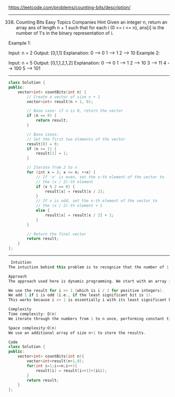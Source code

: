 https://leetcode.com/problems/counting-bits/description/

----

338. Counting Bits
Easy
Topics
Companies
Hint
Given an integer n, return an array ans of length n + 1 such that for each i (0 <= i <= n), ans[i] is the number of 1's in the binary representation of i.

 

Example 1:

Input: n = 2
Output: [0,1,1]
Explanation:
0 --> 0
1 --> 1
2 --> 10
Example 2:

Input: n = 5
Output: [0,1,1,2,1,2]
Explanation:
0 --> 0
1 --> 1
2 --> 10
3 --> 11
4 --> 100
5 --> 101

---

```cpp
class Solution {
public:
    vector<int> countBits(int n) {
        // Create a vector of size n + 1
        vector<int> result(n + 1, 0);

        // Base case: if n is 0, return the vector
        if (n == 0) {
            return result;
        }

        // Base cases:
        // Set the first two elements of the vector
        result[0] = 0;
        if (n >= 1) {
            result[1] = 1;
        }

        // Iterate from 2 to n
        for (int x = 2; x <= n; ++x) {
            // If 'x' is even, set the x-th element of the vector to
            // the (x / 2)-th element
            if (x % 2 == 0) {
                result[x] = result[x / 2];
            }
            // If x is odd, set the x-th element of the vector to
            // the (x / 2)-th element + 1
            else {
                result[x] = result[x / 2] + 1;
            }
        }

        // Return the final vector
        return result;
    }
};
```
---
```cpp
 Intuition
The intuition behind this problem is to recognize that the number of 1's in the binary representation of a number can be calculated using the information from previously computed numbers. Specifically, we can use the fact that shifting a number right by 1 (i>>1) gives us a number with the same bit count except for possibly the least significant bit.

Approach
The approach used here is dynamic programming. We start with an array initialized with 0 for the first element (since 0 has no 1's in its binary representation). Then, for each number i from 1 to n:

We use the result for i >> 1 (which is i / 2 for positive integers).
We add 1 if i is odd (i.e., if the least significant bit is 1).
This works because i >> 1 is essentially i with its least significant bit removed. So, we're using the count of 1's in i >> 1 and adding 1 if i itself is odd.

Complexity
Time complexity: O(n)
We iterate through the numbers from 1 to n once, performing constant time operations for each number.

Space complexity:O(n)
We use an additional array of size n+1 to store the results.

Code
class Solution {
public:
    vector<int> countBits(int n){
        vector<int>result(n+1,0);
        for(int i=1;i<=n;i++){
            result[i] = result[i>>1]+(i&1);
        }
        return result;
    }
};
```
